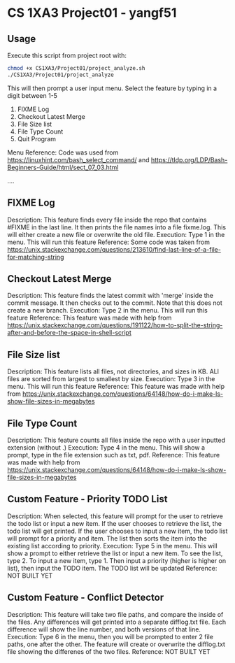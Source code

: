 # CS 1XA3 Project01 - yangf51

## Usage
Execute this script from project root with:
```bash
chmod +x CS1XA3/Project01/project_analyze.sh
./CS1XA3/Project01/project_analyze
```

This will then prompt a user input menu.
Select the feature by typing in a digit between 1-5
1. FIXME Log
2. Checkout Latest Merge
3. File Size list
4. File Type Count
5. Quit Program

Menu Reference: Code was used from https://linuxhint.com/bash_select_command/ and https://tldp.org/LDP/Bash-Beginners-Guide/html/sect_07_03.html


....
## FIXME Log
Description: This feature finds every file inside the repo that contains #FIXME in the last line. It then prints the file names into a file fixme.log. This will either create a new file or overwrite the old file. 
Execution: Type 1 in the menu. This will run this feature
Reference: Some code was taken from https://unix.stackexchange.com/questions/213610/find-last-line-of-a-file-for-matching-string

## Checkout Latest Merge
Description: This feature finds the latest commit with 'merge' inside the commit message. It then checks out to the commit. Note that this does not create a new branch.
Execution: Type 2 in the menu. This will run this feature
Reference: This feature was made with help from https://unix.stackexchange.com/questions/191122/how-to-split-the-string-after-and-before-the-space-in-shell-script

## File Size list
Description: This feature lists all files, not directories, and sizes in KB. ALl files are sorted from largest to smallest by size.
Execution: Type 3 in the menu. This will run this feature
Reference: This feature was made with help from https://unix.stackexchange.com/questions/64148/how-do-i-make-ls-show-file-sizes-in-megabytes

## File Type Count
Description: This feature counts all files inside the repo with a user inputted extension (without .)
Execution: Type 4 in the menu. This will show a prompt, type in the file extension such as txt, pdf. 
Reference: This feature was made with help from https://unix.stackexchange.com/questions/64148/how-do-i-make-ls-show-file-sizes-in-megabytes

## Custom Feature - Priority TODO List 
Description: When selected, this feature will prompt for the user to retrieve the todo list or input a new item. If the user chooses to retrieve the list, the todo list will get printed. If the user chooses to input a new item, the todo list will prompt for a priority and item. The list then sorts the item into the existing list according to priority.
Execution: Type 5 in the menu. This will show a prompt to either retrieve the list or input a new item. To see the list, type 2. To input a new item, type 1. Then input a priority (higher is higher on list), then input the TODO item. The TODO list will be updated
Reference: NOT BUILT YET 

## Custom Feature - Conflict Detector
Description: This feature will take two file paths, and compare the inside of the files. Any differences will get printed into a separate difflog.txt file. Each difference will show the line number, and both versions of that line.
Execution: Type 6 in the menu, then you will be prompted to enter 2 file paths, one after the other. The feature will create or overwrite the difflog.txt file showing the differenes of the two files.
Reference: NOT BUILT YET




